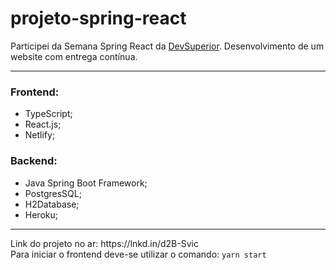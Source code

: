 # projeto-spring-react

Participei da Semana Spring React da <a href="https://devsuperior.com.br/cursos">DevSuperior</a>. Desenvolvimento de um website com entrega contínua.
<hr>
<h3>Frontend:</h3>
<ul>
  <li>TypeScript;</li>
  <li>React.js;</li>
  <li>Netlify;</li>
</ul>

<h3>Backend:</h3>
<ul>
  <li>Java Spring Boot Framework;</li>
  <li>PostgresSQL; </li>
  <li>H2Database;</li>
  <li>Heroku;</li>
</ul>
<hr>
Link do projeto no ar: https://lnkd.in/d2B-Svic<br>
Para iniciar o frontend deve-se utilizar o comando: <code>yarn start</code>
